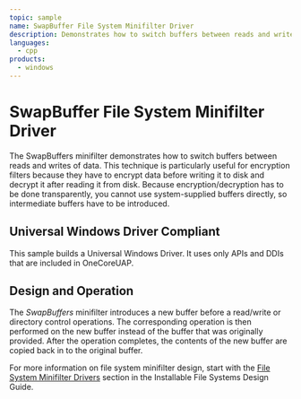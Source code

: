```yaml
---
topic: sample
name: SwapBuffer File System Minifilter Driver
description: Demonstrates how to switch buffers between reads and writes of data. This technique is particularly useful for encryption filters.
languages:
  - cpp
products:
  - windows
---
```


<!---
    name: SwapBuffer File System Minifilter Driver
    platform: WDM
    language: cpp
    category: FileSystem
    description: Demonstrates how to switch buffers between reads and writes of data. This technique is particularly useful for encryption filters.
    samplefwlink: http://go.microsoft.com/fwlink/p/?LinkId=617657
--->

# SwapBuffer File System Minifilter Driver

The SwapBuffers minifilter demonstrates how to switch buffers between reads and writes of data. This technique is particularly useful for encryption filters because they have to encrypt data before writing it to disk and decrypt it after reading it from disk. Because encryption/decryption has to be done transparently, you cannot use system-supplied buffers directly, so intermediate buffers have to be introduced.

## Universal Windows Driver Compliant

This sample builds a Universal Windows Driver. It uses only APIs and DDIs that are included in OneCoreUAP.

## Design and Operation

The *SwapBuffers* minifilter introduces a new buffer before a read/write or directory control operations. The corresponding operation is then performed on the new buffer instead of the buffer that was originally provided. After the operation completes, the contents of the new buffer are copied back in to the original buffer.

For more information on file system minifilter design, start with the [File System Minifilter Drivers](http://msdn.microsoft.com/en-us/library/windows/hardware/ff540402) section in the Installable File Systems Design Guide.
